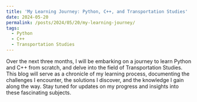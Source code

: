 ```yaml
---
title: 'My Learning Journey: Python, C++, and Transportation Studies'
date: 2024-05-20
permalink: /posts/2024/05/20/my-learning-journey/
tags:
  - Python
  - C++
  - Transportation Studies
---
```


Over the next three months, I will be embarking on a journey to learn Python and C++ from scratch, and delve into the field of Transportation Studies. This blog will serve as a chronicle of my learning process, documenting the challenges I encounter, the solutions I discover, and the knowledge I gain along the way. Stay tuned for updates on my progress and insights into these fascinating subjects.